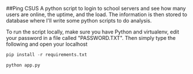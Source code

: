 ##Ping CSUS
A python script to login to school servers and see how many users are online, the uptime, and the load. The information is then stored to database where I'll write some python scripts to do analysis.

To run the script locally, make sure you have Python and virtualenv, edit your password in a file called "PASSWORD.TXT". Then simply type the following and open your localhost

``` python
pip install -r requirements.txt
```
``` python
python app.py
```
